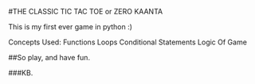 #THE CLASSIC TIC TAC TOE or ZERO KAANTA

This is my first ever game in python :)

Concepts Used:
    Functions
    Loops
    Conditional Statements
    Logic Of Game
    
    
##So play, and have fun.

###KB.
